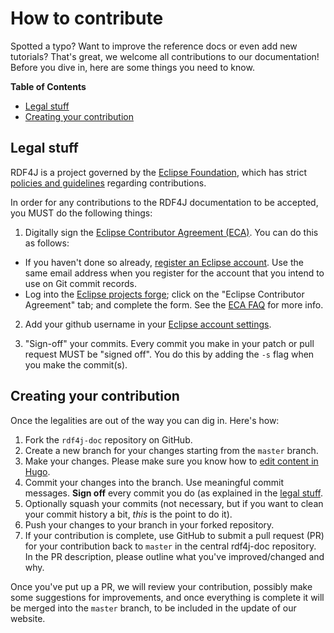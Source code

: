 # How to contribute

Spotted a typo? Want to improve the reference docs or even add new tutorials? That's great, we welcome all contributions to our documentation! 
Before you dive in, here are some things you need to know.

**Table of Contents**  

- [Legal stuff](#legal-stuff)
- [Creating your contribution](#creating-your-contribution)
	
## Legal stuff

RDF4J is a project governed by the [Eclipse Foundation](http://www.eclipse.org/), which has strict [policies and guidelines](https://wiki.eclipse.org/Development_Resources#Policies_and_Guidelines) regarding contributions.

In order for any contributions to the RDF4J documentation to be accepted, you MUST do the following things:

1. Digitally sign the [Eclipse Contributor Agreement (ECA)](https://www.eclipse.org/legal/ECA.php). You can do this as follows: 

  * If you haven't done so already, [register an Eclipse account](https://dev.eclipse.org/site_login/createaccount.php). Use the same email address when you register for the account that you intend to use on Git commit records. 
  * Log into the [Eclipse projects forge](http://www.eclipse.org/contribute/cla); click on the "Eclipse Contributor Agreement" tab; and complete the form. See the [ECA FAQ](https://www.eclipse.org/legal/ecafaq.php) for more info. 

2. Add your github username in your [Eclipse account settings](https://dev.eclipse.org/site_login/#open_tab_accountsettings).

3. "Sign-off" your commits. Every commit you make in your patch or pull request MUST be "signed off". You do this by adding the `-s` flag when you make the commit(s).

## Creating your contribution

Once the legalities are out of the way you can dig in. Here's how:

1. Fork the `rdf4j-doc` repository on GitHub.
2. Create a new branch for your changes starting from the `master` branch.
3. Make your changes. Please make sure you know how to [edit content in Hugo](https://gohugo.io/content-management/formats/).
4. Commit your changes into the branch. Use meaningful commit messages. **Sign off** every commit you do (as explained in the [legal stuff](#legal-stuff).
5. Optionally squash your commits (not necessary, but if you want to clean your commit history a bit, _this_ is the point to do it).
6. Push your changes to your branch in your forked repository.
7. If your contribution is complete, use GitHub to submit a pull request (PR)
	for your contribution back to `master` in the central rdf4j-doc repository. In the PR description, please outline
  what you've improved/changed and why. 

Once you've put up a PR, we will review your contribution, possibly make some
suggestions for improvements, and once everything is complete it will be merged
into the `master` branch, to be included in the update of our website.
